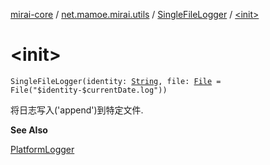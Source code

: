 [mirai-core](../../index.md) / [net.mamoe.mirai.utils](../index.md) / [SingleFileLogger](index.md) / [&lt;init&gt;](./-init-.md)

# &lt;init&gt;

`SingleFileLogger(identity: `[`String`](https://kotlinlang.org/api/latest/jvm/stdlib/kotlin/-string/index.html)`, file: `[`File`](https://docs.oracle.com/javase/6/docs/api/java/io/File.html)` = File("$identity-$currentDate.log"))`

将日志写入('append')到特定文件.

**See Also**

[PlatformLogger](../-platform-logger/index.md)

